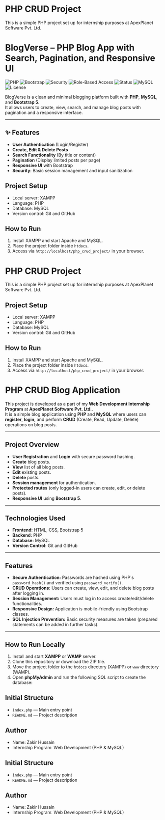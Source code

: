 # PHP CRUD Project

This is a simple PHP project set up for internship purposes at ApexPlanet Software Pvt. Ltd.

# BlogVerse – PHP Blog App with Search, Pagination, and Responsive UI
![PHP](https://img.shields.io/badge/PHP-MySQLi-blue)
![Bootstrap](https://img.shields.io/badge/Bootstrap-5.3-purple)
![Security](https://img.shields.io/badge/Security-Enhanced-brightgreen)
![Role-Based Access](https://img.shields.io/badge/Access-Control-orange)
![Status](https://img.shields.io/badge/Task-4%20Complete-success)
![MySQL](https://img.shields.io/badge/MySQL-5.7-orange)
![License](https://img.shields.io/badge/license-MIT-green)

BlogVerse is a clean and minimal blogging platform built with **PHP**, **MySQL**, and **Bootstrap 5**.  
It allows users to create, view, search, and manage blog posts with pagination and a responsive interface.

---

## ✨ Features

- **User Authentication** (Login/Register)
- **Create, Edit & Delete Posts**
- **Search Functionality** (By title or content)
- **Pagination** (Display limited posts per page)
- **Responsive UI** with Bootstrap
- **Security**: Basic session management and input sanitization


## Project Setup
- Local server: XAMPP
- Language: PHP
- Database: MySQL
- Version control: Git and GitHub

## How to Run
1. Install XAMPP and start Apache and MySQL.
2. Place the project folder inside `htdocs`.
3. Access via `http://localhost/php_crud_project/` in your browser.
# PHP CRUD Project

This is a simple PHP project set up for internship purposes at ApexPlanet Software Pvt. Ltd.

## Project Setup
- Local server: XAMPP
- Language: PHP
- Database: MySQL
- Version control: Git and GitHub

## How to Run
1. Install XAMPP and start Apache and MySQL.
2. Place the project folder inside `htdocs`.
3. Access via `http://localhost/php_crud_project/` in your browser.

# PHP CRUD Blog Application

This project is developed as a part of my **Web Development Internship Program** at **ApexPlanet Software Pvt. Ltd.**.  
It is a simple blog application using **PHP** and **MySQL** where users can **register**, **login**, and perform **CRUD** (Create, Read, Update, Delete) operations on blog posts.

---

## Project Overview

- **User Registration** and **Login** with secure password hashing.
- **Create** blog posts.
- **View** list of all blog posts.
- **Edit** existing posts.
- **Delete** posts.
- **Session management** for authentication.
- **Protected routes** (only logged-in users can create, edit, or delete posts).
- **Responsive UI** using **Bootstrap 5**.

---

## Technologies Used

- **Frontend:** HTML, CSS, Bootstrap 5
- **Backend:** PHP
- **Database:** MySQL
- **Version Control:** Git and GitHub

---

## Features

- **Secure Authentication:** Passwords are hashed using PHP's `password_hash()` and verified using `password_verify()`.
- **CRUD Operations:** Users can create, view, edit, and delete blog posts after logging in.
- **Session Management:** Users must log in to access create/edit/delete functionalities.
- **Responsive Design:** Application is mobile-friendly using Bootstrap classes.
- **SQL Injection Prevention:** Basic security measures are taken (prepared statements can be added in further tasks).

---

## How to Run Locally

1. Install and start **XAMPP** or **WAMP** server.
2. Clone this repository or download the ZIP file.
3. Move the project folder to the `htdocs` directory (XAMPP) or `www` directory (WAMP).
4. Open **phpMyAdmin** and run the following SQL script to create the database:


## Initial Structure
- `index.php` — Main entry point
- `README.md` — Project description

## Author
- Name: Zakir Hussain
- Internship Program: Web Development (PHP & MySQL)

## Initial Structure
- `index.php` — Main entry point
- `README.md` — Project description

## Author
- Name: Zakir Hussain
- Internship Program: Web Development (PHP & MySQL)
